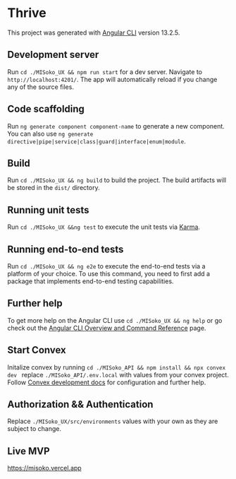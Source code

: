 # Thrive

This project was generated with [Angular CLI](https://github.com/angular/angular-cli) version 13.2.5.

## Development  server

Run `cd ./MISoko_UX && npm run start` for a dev server. Navigate to `http://localhost:4201/`. The app will automatically reload if you change any of the source files.

## Code scaffolding

Run `ng generate component component-name` to generate a new component. You can also use `ng generate directive|pipe|service|class|guard|interface|enum|module`.

## Build

Run `cd ./MISoko_UX && ng build` to build the project. The build artifacts will be stored in the `dist/` directory.

## Running unit tests

Run `cd ./MISoko_UX &&ng test` to execute the unit tests via [Karma](https://karma-runner.github.io).

## Running end-to-end tests

Run `cd ./MISoko_UX && ng e2e` to execute the end-to-end tests via a platform of your choice. To use this command, you need to first add a package that implements end-to-end testing capabilities.

## Further help

To get more help on the Angular CLI use `cd ./MISoko_UX && ng help` or go check out the [Angular CLI Overview and Command Reference](https://angular.io/cli) page.


## Start Convex 

Initalize convex by running `cd ./MISoko_API && npm install && npx convex dev ` replace `./MISoko_API/.env.local` with values from your convex project.
Follow [Convex development docs](https://docs.convex.dev/home) for configuration and further help.


## Authorization && Authentication

Replace `./MISoko_UX/src/environments` values with your own as they are subject to change.




## Live  MVP

https://misoko.vercel.app

